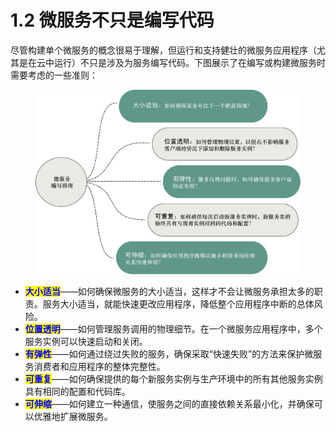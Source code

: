 # 1.2 微服务不只是编写代码

尽管构建单个微服务的概念很易于理解，但运行和支持健壮的微服务应用程序（尤其是在云中运行）不只是涉及为服务编写代码。下图展示了在编写或构建微服务时需要考虑的一些准则：

<figure><img src="../../../../.gitbook/assets/image (1) (1) (1) (1) (1) (1) (1) (1) (1) (1) (1) (1) (1).png" alt=""><figcaption></figcaption></figure>

* <mark style="color:blue;">**大小适当**</mark>——如何确保微服务的大小适当，这样才不会让微服务承担太多的职责。服务大小适当，就能快速更改应用程序，降低整个应用程序中断的总体风险。
* <mark style="color:blue;">**位置透明**</mark>——如何管理服务调用的物理细节。在一个微服务应用程序中，多个服务实例可以快速启动和关闭。
* <mark style="color:blue;">**有弹性**</mark>——如何通过绕过失败的服务，确保采取“快速失败”的方法来保护微服务消费者和应用程序的整体完整性。
* <mark style="color:blue;">**可重复**</mark>——如何确保提供的每个新服务实例与生产环境中的所有其他服务实例具有相同的配置和代码库。
* <mark style="color:blue;">**可伸缩**</mark>——如何建立一种通信，使服务之间的直接依赖关系最小化，并确保可以优雅地扩展微服务。
